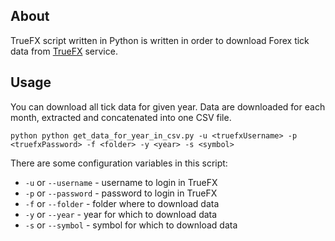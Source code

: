 
## About

TrueFX script written in Python is written in order to download Forex tick data from [TrueFX](http://www.truefx.com/) service.

## Usage

You can download all tick data for given year. Data are downloaded for each month, extracted and concatenated into one CSV file.
```
python python get_data_for_year_in_csv.py -u <truefxUsername> -p <truefxPassword> -f <folder> -y <year> -s <symbol>
```

There are some configuration variables in this script:

- `-u` or `--username` - username to login in TrueFX 
- `-p` or `--password` - password to login in TrueFX
- `-f` or `--folder` - folder where to download data 
- `-y` or `--year` - year for which to download data
- `-s` or `--symbol` - symbol for which to download data

